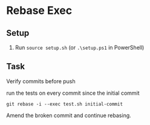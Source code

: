 # Rebase Exec

## Setup

1. Run `source setup.sh` (or `.\setup.ps1` in PowerShell)

## Task

Verify commits before push

run the tests on every commit since the initial commit

`git rebase -i --exec test.sh initial-commit`

Amend the broken commit and continue rebasing.
